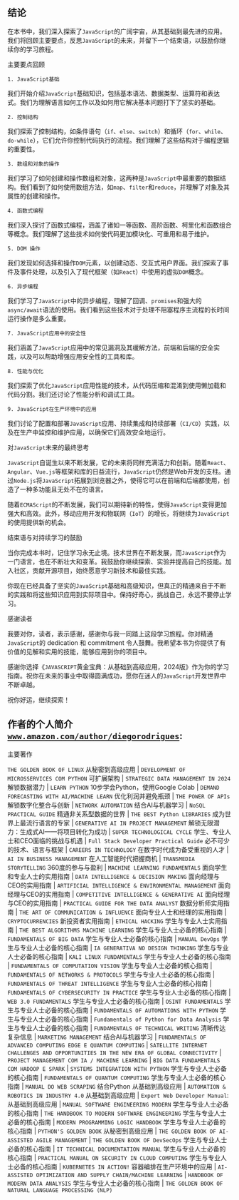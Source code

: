 ## 结论

在本书中，我们深入探索了`JavaScript`的广阔宇宙，从其基础到最先进的应用。我们将回顾主要要点，反思`JavaScript`的未来，并留下一个结束语，以鼓励你继续你的学习旅程。

主要要点回顾

`1. JavaScript基础`

我们开始介绍`JavaScript`基础知识，包括基本语法、数据类型、运算符和表达式。我们为理解语言如何工作以及如何用它解决基本问题打下了坚实的基础。

`2. 控制结构`

我们探索了控制结构，如条件语句（`if`、`else`、`switch`）和循环（`for`、`while`、`do-while`），它们允许你控制代码执行的流程。我们理解了这些结构对于编程逻辑的重要性。

`3. 数组和对象的操作`

我们学习了如何创建和操作数组和对象，这两种是`JavaScript`中最重要的数据结构。我们看到了如何使用数组方法，如`map`、`filter`和`reduce`，并理解了对象及其属性的创建和操作。

`4. 函数式编程`

我们深入探讨了函数式编程，涵盖了诸如一等函数、高阶函数、柯里化和函数组合等概念。我们理解了这些技术如何使代码更加模块化、可重用和易于维护。

`5. DOM 操作`

我们发现如何选择和操作`DOM`元素，以创建动态、交互式用户界面。我们探索了事件及事件处理，以及引入了现代框架（如`React`）中使用的虚拟`DOM`概念。

`6. 异步编程`

我们学习了`JavaScript`中的异步编程，理解了回调、`promises`和强大的`async/await`语法的使用。我们看到这些技术对于处理不阻塞程序主流程的长时间运行操作是多么重要。

`7. JavaScript应用中的安全性`

我们涵盖了`JavaScript`应用中的常见漏洞及其缓解方法，前端和后端的安全实践，以及可以帮助增强应用安全性的工具和库。

`8. 性能与优化`

我们探索了优化`JavaScript`应用性能的技术，从代码压缩和混淆到使用懒加载和代码分割。我们还讨论了性能分析和调试工具。

`9. JavaScript在生产环境中的应用`

我们讨论了配置和部署`JavaScript`应用、持续集成和持续部署（`CI/CD`）实践，以及在生产中监控和维护应用，以确保它们高效安全地运行。

对`JavaScript`未来的最终思考

`JavaScript`自诞生以来不断发展，它的未来将同样充满活力和创新。随着`React`、`Angular`、`Vue.js`等框架和库的日益流行，`JavaScript`仍然是Web开发的支柱。通过`Node.js`将`JavaScript`拓展到浏览器之外，使得它可以在前端和后端都使用，创造了一种多功能且无处不在的语言。

随着`ECMAScript`的不断发展，我们可以期待新的特性，使得`JavaScript`变得更加强大和高效。此外，移动应用开发和物联网（`IoT`）的增长，将继续为`JavaScript`的使用提供新的机会。

结束语与对持续学习的鼓励

当你完成本书时，记住学习永无止境。技术世界在不断发展，而`JavaScript`作为一门语言，也在不断壮大和变革。我鼓励你继续探索、实验并提高自己的技能。加入社区，贡献开源项目，始终愿意学习新技术和最佳实践。

你现在已经具备了坚实的`JavaScript`基础和高级知识，但真正的精通来自于不断的实践和将这些知识应用到实际项目中。保持好奇心，挑战自己，永远不要停止学习。

感谢读者

我要对你，读者，表示感谢，感谢你与我一同踏上这段学习旅程。你对精通`JavaScript`的 dedication 和 commitment 令人鼓舞。我希望本书为你提供了有价值的见解和实用的技能，能够应用到你的项目中。

感谢你选择《`JAVASCRIPT`黄金宝典：从基础到高级应用，2024版》作为你的学习指南。祝你在未来的事业中取得圆满成功，愿你在迷人的`JavaScript`开发世界中不断卓越。

祝你好运，继续探索！

## 作者的个人简介 [`www.amazon.com/author/diegorodrigues`](https://www.google.com/url?q=http://www.amazon.com/author/diegorodrigues&sa=D&source=editors&ust=1718103028469412&usg=AOvVaw03N0rns_tw4Wim7RY99DyB):

主要著作

`THE GOLDEN BOOK OF LINUX` 从秘密到高级应用 | `DEVELOPMENT OF MICROSSERVICES COM PYTHON` 可扩展架构 | `STRATEGIC DATA MANAGEMENT IN 2024` 解锁数据潜力 | `LEARN PYTHON` 10步学会Python，使用Google Colab | `DEMAND FORECASTING WITH AI/MACHINE LEARN` 优化利润并避免瓶颈 | `THE POWER OF APIs` 解锁数字化整合与创新 | `NETWORK AUTOMATION` 结合AI与机器学习 | `NoSQL PRACTICAL GUIDE` 精通非关系型数据的世界 | `THE BEST Python LIBRARIES` 成为世界上最流行语言的专家 | `GENERATIVE AI IN PROJECT MANAGEMENT` 解锁无限潜力：生成式AI——将项目转化为成功 | `SUPER TECHNOLOGICAL CYCLE` 学生、专业人士和CEO面临的挑战与机遇 | `Full Stack Developer Practical Guide` 必不可少的技术、语言与框架 | `CAREERS IN TECHNOLOGY` 在数字时代成为备受重视的人才 | `AI IN BUSINESS MANAGEMENT` 在人工智能时代把握商机 | `TRANSMEDIA STORYTELLING` 360度的参与与盈利 | `MACHINE LEARNING FUNDAMENTALS` 面向学生和专业人士的实用指南 | `DATA INTELLIGENCE & DECISION MAKING` 面向经理与CEO的实用指南 | `ARTIFICIAL INTELLIGENCE & ENVIRONMENTAL MANAGEMENT` 面向经理与CEO的实用指南 | `COMPETITIVE INTELLIGENCE & GENERATIVE AI` 面向经理与CEO的实用指南 | `PRACTICAL GUIDE FOR THE DATA ANALYST` 数据分析师实用指南 | `THE ART OF COMMUNICATION & INFLUENCE` 面向专业人士和经理的实用指南 | `CRYPTOCURRENCIES` 新投资者实用指南 | `ETHICAL HACKING` 学生与专业人士实用指南 | `THE BEST ALGORITHMS MACHINE LEARNING` 学生与专业人士必备的核心指南 | `FUNDAMENTALS OF BIG DATA` 学生与专业人士必备的核心指南 | `MANUAL DevOps` 学生与专业人士必备的核心指南 | `IA GENERATIVA NO DESIGN THINKING` 学生与专业人士必备的核心指南 | `KALI LINUX FUNDAMENTALS` 学生与专业人士必备的核心指南 | `FUNDAMENTALS OF COMPUTATION VISION` 学生与专业人士必备的核心指南 | `FUNDAMENTALS OF NETWORKS & PROTOCOLS` 学生与专业人士必备的核心指南 | `FUNDAMENTALS OF THREAT INTELLIGENCE` 学生与专业人士必备的核心指南 | `FUNDAMENTALS OF CYBERSECURITY IN PRACTICE` 学生与专业人士必备的核心指南 | `WEB 3.0 FUNDAMENTALS` 学生与专业人士必备的核心指南 | `OSINT FUNDAMENTALS` 学生与专业人士必备的核心指南 | `FUNDAMENTALS OF AUTOMATIONS WITH PYTHON` 学生与专业人士必备的核心指南 | `Fundamentals of Python for Data Analysis` 学生与专业人士必备的核心指南 | `FUNDAMENTALS OF TECHNICAL WRITING` 清晰传达复杂信息 | `MARKETING MANAGEMENT` 结合AI与机器学习 | `FUNDAMENTALS OF ADVANCED COMPUTING EDGE E QUANTUM COMPUTING` | `SATELLITE INTERNET CHALLENGES AND OPPORTUNITIES IN THE NEW ERA OF GLOBAL CONNECTIVITY` | `PROJECT MANAGEMENT COM IA / MACHINE LEARNING` | `BIG DATA FUNDAMENTALS COM HADOOP E SPARK` | `SYSTEMS INTEGRATION WITH PYTHON` 学生与专业人士必备的核心指南 | `FUNDAMENTALS OF QUANTUM COMPUTING` 学生与专业人士必备的核心指南 | `MANUAL DO WEB SCRAPING` 结合Python 从基础到高级应用 | `AUTOMATION & ROBOTICS IN INDUSTRY 4.0` 从基础到高级应用 | `Expert Web Developer Manual`: 从基础到高级应用 | `MANUAL SOFTWARE ENGINEERING MODERN` 学生与专业人士必备的核心指南 | `THE HANDBOOK TO MODERN SOFTWARE ENGINEERING` 学生与专业人士必备的核心指南 | `MODERN PROGRAMMING LOGIC HANDBOOK` 学生与专业人士必备的核心指南 | `PYTHON'S GOLDEN BOOK` 从秘密到高级应用 | `THE GOLDEN BOOK OF AI-ASSISTED AGILE MANAGEMENT` | `THE GOLDEN BOOK OF DevSecOps` 学生与专业人士必备的核心指南 | `IT TECHNICAL DOCUMENTATION MANUAL` 学生与专业人士必备的核心指南 | `PRACTICAL MANUAL ON SECURITY IN CLOUD COMPUTING` 学生与专业人士必备的核心指南 | `KUBERNETES IN ACTION!` 容器编排在生产环境中的应用 | `AI-ASSISTED OPTIMIZATION AND SUPPLY CHAIN/MACHINE LEARNING` | `HANDBOOK OF MODERN DATA ANALYSIS` 学生与专业人士必备的核心指南 | `THE GOLDEN BOOK OF NATURAL LANGUAGE PROCESSING (NLP)`
